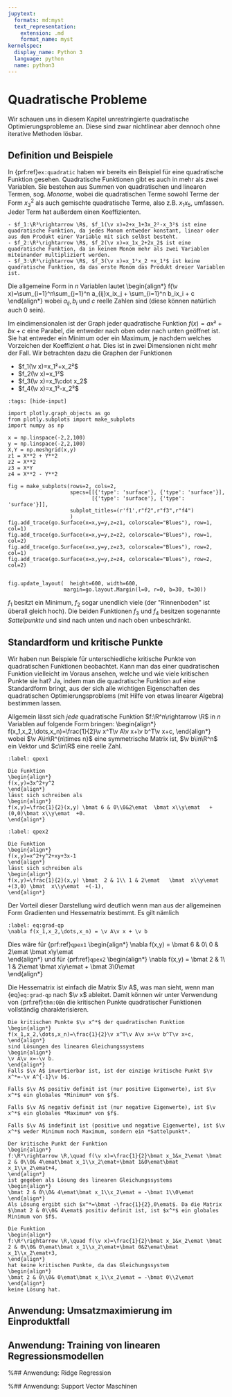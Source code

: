 ```yaml
---
jupytext:
  formats: md:myst
  text_representation:
    extension: .md
    format_name: myst
kernelspec:
  display_name: Python 3
  language: python
  name: python3
---
```

# Quadratische Probleme
Wir schauen uns in diesem Kapitel unrestringierte quadratische Optimierungsprobleme an. Diese sind zwar nichtlinear aber dennoch ohne iterative Methoden lösbar. 

## Definition und Beispiele
In {prf:ref}`ex:quadratic` haben wir bereits ein Beispiel für eine quadratische Funktion gesehen. Quadratische Funktionen gibt es auch in mehr als zwei Variablen. Sie bestehen aus Summen von quadratischen und linearen Termen, sog. *Monome*, wobei die quadratischen Terme sowohl Terme der Form $x_3^2$ als auch gemischte quadratische Terme, also z.B. $x_1x_5$, umfassen. Jeder Term hat außerdem einen Koeffizienten. 

```{prf:example} Sind die folgenden Funktionen quadratisch?
- $f_1:\R³\rightarrow \R$, $f_1(\v x)=2+x_1+3x_2²-x_3²$ ist eine quadratische Funktion, da jedes Monom entweder konstant, linear oder aus dem Produkt einer Variable mit sich selbst besteht.
- $f_2:\R²\rightarrow \R$, $f_2(\v x)=x_1x_2+2x_2$ ist eine quadratische Funktion, da in keinem Monom mehr als zwei Variablen miteinander multipliziert werden.
- $f_3:\R²\rightarrow \R$, $f_3(\v x)=x_1²x_2 +x_1²$ ist keine quadratische Funktion, da das erste Monom das Produkt dreier Variablen ist.
```
Die allgemeine Form in $n$ Variablen lautet
\begin{align*}
f(\v x)=\sum_{i=1}^n\sum_{j=1}^n a_{ij}x_ix_j + \sum_{i=1}^n b_ix_i + c
\end{align*}
wobei $a_{ij}, b_i$ und $c$ reelle Zahlen sind (diese können natürlich auch $0$ sein).

Im eindimensionalen ist der Graph jeder quadratische Funktion $f(x)=ax²+bx+c$ eine Parabel, die entweder nach oben oder nach unten geöffnet ist. Sie hat entweder ein Minimum oder ein Maximum, je nachdem welches Vorzeichen der Koeffizient $a$ hat. Dies ist in zwei Dimensionen nicht mehr der Fall. Wir betrachten dazu die Graphen der Funktionen
- $f_1(\v x)=x_1²+x_2²$
- $f_2(\v x)=x_1²$
- $f_3(\v x)=x_1\cdot x_2$
- $f_4(\v x)=x_1²-x_2²$

```{code-cell} ipython3
:tags: [hide-input]

import plotly.graph_objects as go
from plotly.subplots import make_subplots
import numpy as np

x = np.linspace(-2,2,100)
y = np.linspace(-2,2,100)
X,Y = np.meshgrid(x,y)
z1 = X**2 + Y**2
z2 = X**2
z3 = X*Y
z4 = X**2 - Y**2

fig = make_subplots(rows=2, cols=2,
                    specs=[[{'type': 'surface'}, {'type': 'surface'}],
                           [{'type': 'surface'}, {'type': 'surface'}]],
                    subplot_titles=(r'f1',r"f2",r"f3",r"f4")
                    )
fig.add_trace(go.Surface(x=x,y=y,z=z1, colorscale="Blues"), row=1, col=1)
fig.add_trace(go.Surface(x=x,y=y,z=z2, colorscale="Blues"), row=1, col=2)
fig.add_trace(go.Surface(x=x,y=y,z=z3, colorscale="Blues"), row=2, col=1)
fig.add_trace(go.Surface(x=x,y=y,z=z4, colorscale="Blues"), row=2, col=2)


fig.update_layout(  height=600, width=600,
                  margin=go.layout.Margin(l=0, r=0, b=30, t=30))

```
$f_1$ besitzt ein Minimum, $f_2$ sogar unendlich viele (der "Rinnenboden" ist überall gleich hoch). Die beiden Funktionen $f_3$ und $f_4$ besitzen sogenannte *Sattelpunkte* und sind nach unten und nach oben unbeschränkt.


## Standardform und kritische Punkte
Wir haben nun Beispiele für unterschiedliche kritische Punkte von quadratischen Funktionen beobachtet. Kann man das einer quadratischen Funktion vielleicht im Voraus ansehen, welche und wie viele kritischen Punkte sie hat? Ja, indem man die quadratische Funktion auf eine Standardform bringt, aus der sich alle wichtigen Eigenschaften des quadratischen Optimierungsproblems (mit Hilfe von etwas linearer Algebra) bestimmen lassen.

Allgemein lässt sich *jede* quadratische Funktion $f:\R^n\rightarrow \R$ in $n$ Variablen auf folgende Form bringen:
\begin{align*}
f(x_1,x_2,\dots,x_n)=\frac{1}{2}\v x^T\v A\v x+\v b^T\v x+c,
\end{align*}
wobei $\v A\in\R^{n\times n}$ eine symmetrische Matrix ist, $\v b\in\R^n$ ein Vektor und $c\in\R$ eine reelle Zahl. 

```{prf:example} Quadratische Funktion in Standardform I
:label: qpex1

Die Funktion 
\begin{align*}
f(x,y)=3x^2+y^2
\end{align*}
lässt sich schreiben als
\begin{align*}
f(x,y)=\frac{1}{2}(x,y) \bmat 6 & 0\\0&2\emat  \bmat x\\y\emat   + (0,0)\bmat x\\y\emat  +0.
\end{align*}
```
```{prf:example} Quadratische Funktion in Standardform II
:label: qpex2

Die Funktion 
\begin{align*}
f(x,y)=x^2+y^2+xy+3x-1
\end{align*}
lässt sich schreiben als
\begin{align*}
f(x,y)=\frac{1}{2}(x,y) \bmat  2 & 1\\ 1 & 2\emat   \bmat  x\\y\emat  +(3,0) \bmat  x\\y\emat  +(-1),
\end{align*}
```
Der Vorteil dieser Darstellung wird deutlich wenn man aus der allgemeinen Form Gradienten und Hessematrix bestimmt. Es gilt nämlich
```{math}
:label: eq:grad-qp
\nabla f(x_1,x_2,\dots,x_n) = \v A\v x + \v b
```
Dies wäre für {prf:ref}`qpex1`
\begin{align*}
\nabla f(x,y) = \bmat  6 & 0\\ 0 & 2\emat   \bmat  x\\y\emat   
\end{align*}
und für {prf:ref}`qpex2`
\begin{align*}
\nabla f(x,y) = \bmat  2 & 1\\ 1 & 2\emat   \bmat  x\\y\emat  + \bmat  3\\0\emat   
\end{align*}

Die Hessematrix ist einfach die Matrix $\v A$, was man sieht, wenn man {eq}`eq:grad-qp` nach $\v x$ ableitet.
Damit können wir unter Verwendung von {prf:ref}`thm:OBn` die kritischen Punkte quadratischer Funktionen vollständig charakterisieren.
```{prf:theorem} Kritische Punkte quadratischer Funktionen
Die kritischen Punkte $\v x^*$ der quadratischen Funktion
\begin{align*}
f(x_1,x_2,\dots,x_n)=\frac{1}{2}\v x^T\v A\v x+\v b^T\v x+c,
\end{align*}
sind Lösungen des linearen Gleichungssystems
\begin{align*}
\v A\v x=-\v b.
\end{align*}
Falls $\v A$ invertierbar ist, ist der einzige kritische Punkt $\v x^*=-\v A^{-1}\v b$.

Falls $\v A$ positiv definit ist (nur positive Eigenwerte), ist $\v x^*$ ein globales *Minimum* von $f$.

Falls $\v A$ negativ definit ist (nur negative Eigenwerte), ist $\v x^*$ ein globales *Maximum* von $f$.

Falls $\v A$ indefinit ist (positive und negative Eigenwerte), ist $\v x^*$ weder Minimum noch Maximum, sondern ein *Sattelpunkt*.
```

```{prf:example}
Der kritische Punkt der Funktion
\begin{align*}
f:\R²\rightarrow \R,\quad f(\v x)=\frac{1}{2}\bmat x_1&x_2\emat \bmat 2 & 0\\0& 4\emat\bmat x_1\\x_2\emat+\bmat 1&0\emat\bmat x_1\\x_2\emat+4,
\end{align*}
ist gegeben als Lösung des linearen Gleichungssystems
\begin{align*}
\bmat 2 & 0\\0& 4\emat\bmat x_1\\x_2\emat = -\bmat 1\\0\emat
\end{align*}
Als Lösung ergibt sich $x^*=\bmat -\frac{1}{2},0\emat$. Da die Matrix $\bmat 2 & 0\\0& 4\emat$ positiv definit ist, ist $x^*$ ein globales Minimum von $f$.
```

```{prf:example}
Die Funktion
\begin{align*}
f:\R²\rightarrow \R,\quad f(\v x)=\frac{1}{2}\bmat x_1&x_2\emat \bmat 2 & 0\\0& 0\emat\bmat x_1\\x_2\emat+\bmat 0&2\emat\bmat x_1\\x_2\emat+3,
\end{align*}
hat keine kritischen Punkte, da das Gleichungssystem
\begin{align*}
\bmat 2 & 0\\0& 0\emat\bmat x_1\\x_2\emat = -\bmat 0\\2\emat
\end{align*}
keine Lösung hat.
```


## Anwendung: Umsatzmaximierung im Einproduktfall



## Anwendung: Training von linearen Regressionsmodellen



%## Anwendung: Ridge Regression

<!-- ## Grundlagen der beschränkten Optimierung


### Gleichungsbeschränkte Optimierung

### Ungleichungsbeschränkte Optimierung
````{prf:example} Aufstellen der KKT-Bedingungen
:label: example:KKT

Gegeben sei das Optimierungsproblem

\begin{align*}
\min_{x,y \in \mathbb{R}} \quad & \frac{1}{2}(x-2)^2+\frac{1}{2}(y-\frac{1}{2})^2 \\
\text{s.t.} \quad & (x+1)^{-1}-y-\frac{1}{4}\geq 0\\
& x\geq 0\\
& y\geq 0
\end{align*}

Wir stellen dafür nun die KKT-Bedingungen auf. Dazu benötigen wir die Lagrange-Funktion, bei der wir für jede Nebenbedingung einen Lagrange-Multiplikator $\mu_i$ einführen:

\begin{align*}
\mathcal{L}(x,y,\mu_1,\mu_2,\mu_3) = \frac{1}{2}(x-2)^2+\frac{1}{2}(y-\frac{1}{2})^2 - \mu_1\left((x+1)^{-1}-y-\frac{1}{4}\right) - \mu_2 x - \mu_3 y
\end{align*}

Nun können wir die KKT-Bedingungen aufstellen. Dies sind die folgenden Gruppen von Gleichungen bzw. Ungleichungen (insgesamt 5 Gleichungen und 6 Ungleichungen):

1. Der Gradient der Lagrange-Funktion nach $x$ und $y$ muss $0$ sein (Stationarität):  
    \begin{align*}
    \frac{\partial \mathcal{L}}{\partial x} &= x-2 + \frac{\mu_1}{(x+1)^2} - \mu_2 = 0\\
    \frac{\partial \mathcal{L}}{\partial y} &= y-\frac{1}{2} + \mu_1 - \mu_3 = 0
    \end{align*}
2. Die Nebenbedingungen müssen erfüllt sein (Zulässigkeit):  
    \begin{align*}
    (x+1)^{-1}-y-\frac{1}{4}&\geq 0\\
    x&\geq 0\\
    y&\geq 0
    \end{align*}  
3. Die Lagrange-Multiplikatoren müssen nicht-negativ sein (Nicht-Negativität):  
    \begin{align*}
    \mu_1 &\geq 0\\
    \mu_2 &\geq 0\\
    \mu_3 &\geq 0
    \end{align*}  
4. Entweder muss die Ungleichungsnebenbedingung gleich $0$ sein oder der zugehörige Lagrange-Multiplikator (Komplementarität):  
    \begin{align*}
    \mu_1\left((x+1)^{-1}-y-\frac{1}{4}\right) &= 0\\
    \mu_2 x &= 0\\
    \mu_3 y &= 0
    \end{align*}

Die Schwierigkeit, einen KKT-Punkt (also einen Punkt, der alle Bedingungen erfüllt) zu finden, liegt darin, dass wir es mit einem System aus Gleichungen und *Ungleichungen* zu tun haben. Wir können nicht einfach die Gleichungen nach $x, y$ und $\mu_1,\mu_2,\mu_3$ auflösen. Stattdessen müssen wir Fallunterscheidungen machen, je nachdem, ob die Ungleichungsnebenbedingungen aktiv sind (d.h. es gilt $=$) oder nicht (d.h. es gilt $>$).

Praktisch müsste man alle $2^3$ Möglichkeiten durchgehen, welche der drei Ungleichungsnebenbedingungen mit Gleichheit erfüllt sind, also *aktiv* sind. Bei den Ungleichungen, die $>0$ sind (die *inaktiven* Ungleichungsnebenbedingungen) muss der zugehörige Lagrange-Multiplikator $0$ sein, damit Komplementarität erfüllt ist. 

Für die aktiven Ungleichungen muss man nun testweise ein Gleichungssystem lösen. Nach der Lösung muss man das Vorzeichen der $\mu_1,\mu_2,\mu_3$ überprüfen: Nur wenn diese nicht negativ sind, ist die Nicht-Negativitätsbedingung der KKT-Bedingungen erfüllt und der so berechnete Punkt ist ein KKT-Punkt. Ist das nicht der Fall, muss eine andere Kombination von aktiven Ungleichungsnebenbedingungen getestet werden.
````
 -->
%## Anwendung: Support Vector Maschinen